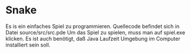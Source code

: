 # Snake
Es is ein einfaches Spiel zu programmieren.
Quellecode befindet sich in Datei source/src/src.pde
Um das Spiel zu spielen, muss man auf spiel.exe klicken.
Es ist auch benötigt, daß Java Laufzeit Umgebung im Computer installiert sein soll.
